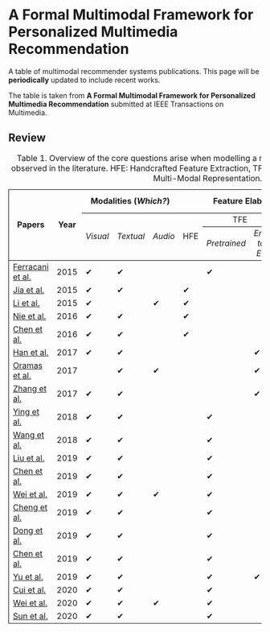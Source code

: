 # A Formal Multimodal Framework for Personalized Multimedia Recommendation

A table of multimodal recommender systems publications. This page will be ****periodically**** updated to include recent works.

The table is taken from **A Formal Multimodal Framework for Personalized Multimedia Recommendation** submitted at IEEE Transactions on Multimedia.



## Review


<table cellspacing="0" border="0">
	<caption>Table 1. Overview of the core questions 
		arise when modelling a multimodal recommender system, as observed in the
literature. HFE: Handcrafted Feature Extraction, TFE: Trainable Feature Extraction, MMR: Multi-Modal Representation.</caption>
	<colgroup width="120"></colgroup>
	<colgroup span="5" width="85"></colgroup>
	<colgroup width="118"></colgroup>
	<colgroup span="2" width="85"></colgroup>
	<colgroup span="2" width="146"></colgroup>
	<colgroup span="2" width="85"></colgroup>
	<tr>
		<td style="border-top: 1px solid #000000; border-bottom: 1px solid #000000; border-left: 1px solid #000000" rowspan=3 height="51" align="center" valign=middle><b>Papers</b></td>
		<td style="border-top: 1px solid #000000; border-bottom: 1px solid #000000" rowspan=3 align="center" valign=middle><b>Year</b></td>
		<td style="border-top: 1px solid #000000; border-bottom: 1px solid #000000" colspan=3 align="center"><b>Modalities (<i>Which?</i>)</b></td>
		<td style="border-top: 1px solid #000000; border-bottom: 1px solid #000000" colspan=5 align="center" valign=middle><b>Feature Elaboration (<i>How?</i>)</b></td>
		<td style="border-top: 1px solid #000000; border-bottom: 1px solid #000000; border-right: 1px solid #000000" colspan=2 align="center"><b>Fusion (<i>When</i>?)</b></td>
		</tr>
	<tr>
		<td style="border-bottom: 1px solid #000000" rowspan=2 align="center" valign=middle><i>Visual</i></td>
		<td style="border-bottom: 1px solid #000000" rowspan=2 align="center" valign=middle><i>Textual</i></td>
		<td style="border-bottom: 1px solid #000000" rowspan=2 align="center" valign=middle><i>Audio</i></td>
		<td style="border-bottom: 1px solid #000000" rowspan=2 align="center" valign=middle>HFE</td>
		<td style="border-bottom: 1px solid #000000" colspan=2 align="center">TFE</td>
		<td style="border-bottom: 1px solid #000000" colspan=2 align="center" valign=middle>MMR</td>
		<td style="border-bottom: 1px solid #000000" rowspan=2 align="center" valign=middle><i>Early</i></td>
		<td style="border-bottom: 1px solid #000000; border-right: 1px solid #000000" rowspan=2 align="center" valign=middle><i>Late</i></td>
	</tr>
	<tr>
		<td style="border-bottom: 1px solid #000000" align="center"><i>Pretrained</i></td>
		<td style="border-bottom: 1px solid #000000" align="center"><i>End-to-End</i></td>
		<td style="border-bottom: 1px solid #000000" align="center" valign=middle><i>Joint</i></td>
		<td style="border-bottom: 1px solid #000000" align="center" valign=middle><i>Coordinate</i></td>
		</tr>
	<tr>
		<td style="border-left: 1px solid #000000" height="17" align="left"><a href="https://dl.acm.org/doi/10.1145/2733373.2807982">Ferracani et al.</a></td>
		<td align="center" sdval="2015" sdnum="1033;">2015</td>
		<td align="left">&#10004;</td>
		<td align="left">&#10004;</td>
		<td align="left"><br></td>
		<td align="left"><br></td>
		<td align="left">&#10004;<br></td>
		<td align="left"></td>
		<td align="left">&#10004;<br></td>
		<td align="left"></td>
		<td align="left"><br></td>
		<td style="border-right: 1px solid #000000" align="left"><br></td>
	</tr>
	<tr>
		<td style="border-left: 1px solid #000000" height="17" align="left"><a href="https://ieeexplore.ieee.org/document/7363830">Jia et al.</a></td>
		<td align="center" sdval="2015" sdnum="1033;">2015</td>
		<td align="left">&#10004;</td>
		<td align="left">&#10004;</td>
		<td align="left"><br></td>
		<td align="left">&#10004;<br></td>
		<td align="left"><br></td>
		<td align="left"></td>
		<td align="left">&#10004;<br></td>
		<td align="left"></td>
		<td align="left"><br></td>
		<td style="border-right: 1px solid #000000" align="left"><br></td>
	</tr>
	<tr>
		<td style="border-left: 1px solid #000000" height="17" align="left"><a href="https://doi.org/10.1007/s11042-013-1825-x">Li et al.</a></td>
		<td align="center" sdval="2015" sdnum="1033;">2015</td>
		<td align="left">&#10004;</td>
		<td align="left"></td>
		<td align="left">&#10004;<br></td>
		<td align="left">&#10004;<br></td>
		<td align="left"><br></td>
		<td align="left"></td>
		<td align="left">&#10004;<br></td>
		<td align="left"></td>
		<td align="left"><br></td>
		<td style="border-right: 1px solid #000000" align="left"><br></td>
	</tr>
	<tr>
		<td style="border-left: 1px solid #000000" height="17" align="left"><a href="https://doi.org/10.1007/s11042-014-2339-x">Nie et al.</a></td>
		<td align="center" sdval="2016" sdnum="1033;">2016</td>
		<td align="left">&#10004;</td>
		<td align="left">&#10004;</td>
		<td align="left"><br></td>
		<td align="left">&#10004;<br></td>
		<td align="left"><br></td>
		<td align="left"></td>
		<td align="left"><br></td>
		<td align="left">&#10004;<br></td>
		<td align="left">&#10004;<br></td>
		<td style="border-right: 1px solid #000000" align="left"><br></td>
	</tr>
	<tr>
		<td style="border-left: 1px solid #000000" height="17" align="left"><a href="https://doi.org/10.1145/2964284.2964291">Chen et al.</a></td>
		<td align="center" sdval="2016" sdnum="1033;">2016</td>
		<td align="left">&#10004;</td>
		<td align="left">&#10004;</td>
		<td align="left"><br></td>
		<td align="left">&#10004;<br></td>
		<td align="left"><br></td>
		<td align="left"></td>
		<td align="left">&#10004;<br></td>
		<td align="left"></td>
		<td align="left"></td>
		<td style="border-right: 1px solid #000000" align="left"><br></td>
	</tr>
	<tr>
		<td style="border-left: 1px solid #000000" height="17" align="left"><a href="https://dl.acm.org/doi/10.1145/3123266.3123394">Han et al.</a></td>
		<td align="center" sdval="2017" sdnum="1033;">2017</td>
		<td align="left">&#10004;</td>
		<td align="left">&#10004;</td>
		<td align="left"><br></td>
		<td align="left"></td>
		<td align="left"></td>
		<td align="left">&#10004;<br></td>
		<td align="left"></td>
		<td align="left">&#10004;<br></td>
		<td align="left">&#10004;<br></td>
		<td style="border-right: 1px solid #000000" align="left"><br></td>
	</tr>
	<tr>
		<td style="border-left: 1px solid #000000" height="17" align="left"><a href="https://dl.acm.org/doi/10.1145/3125486.3125492">Oramas et al.</a></td>
		<td align="center" sdval="2017" sdnum="1033;">2017</td>
		<td align="left"></td>
		<td align="left">&#10004;</td>
		<td align="left">&#10004;</td>
		<td align="left"></td>
		<td align="left"></td>
		<td align="left">&#10004;<br></td>
		<td align="left"></td>
		<td align="left">&#10004;<br></td>
		<td align="left">&#10004;<br></td>
		<td style="border-right: 1px solid #000000" align="left"><br></td>
	</tr>
	<tr>
		<td style="border-left: 1px solid #000000" height="17" align="left"><a href="https://doi.org/10.24963/ijcai.2017/478">Zhang et al.</a></td>
		<td align="center" sdval="2017" sdnum="1033;">2017</td>
		<td align="left">&#10004;</td>
		<td align="left">&#10004;</td>
		<td align="left"></td>
		<td align="left"></td>
		<td align="left"></td>
		<td align="left">&#10004;<br></td>
		<td align="left"></td>
		<td align="left">&#10004;<br></td>
		<td align="left">&#10004;<br></td>
		<td style="border-right: 1px solid #000000" align="left"><br></td>
	</tr>
	<tr>
		<td style="border-left: 1px solid #000000" height="17" align="left"><a href="https://dl.acm.org/doi/10.1145/3219819.3219890">Ying et al.</a></td>
		<td align="center" sdval="2018" sdnum="1033;">2018</td>
		<td align="left">&#10004;</td>
		<td align="left">&#10004;</td>
		<td align="left"></td>
		<td align="left"></td>
		<td align="left">&#10004;</td>
		<td align="left"></td>
		<td align="left">&#10004;</td>
		<td align="left"></td>
		<td align="left"></td>
		<td style="border-right: 1px solid #000000" align="left"><br></td>
	</tr>
	<tr>
		<td style="border-left: 1px solid #000000" height="17" align="left"><a href="https://aclanthology.org/D18-1373/">Wang et al.</a></td>
		<td align="center" sdval="2018" sdnum="1033;">2018</td>
		<td align="left">&#10004;</td>
		<td align="left">&#10004;</td>
		<td align="left"></td>
		<td align="left"></td>
		<td align="left">&#10004;</td>
		<td align="left"></td>
		<td align="left">&#10004;</td>
		<td align="left"></td>
		<td align="left"></td>
		<td style="border-right: 1px solid #000000" align="left"><br></td>
	</tr>
	<tr>
		<td style="border-left: 1px solid #000000" height="17" align="left"><a href="https://doi.org/10.1145/3343031.3350953">Liu et al.</a></td>
		<td align="center" sdval="2019" sdnum="1033;">2019</td>
		<td align="left">&#10004;</td>
		<td align="left">&#10004;</td>
		<td align="left"></td>
		<td align="left"></td>
		<td align="left">&#10004;</td>
		<td align="left"></td>
		<td align="left">&#10004;</td>
		<td align="left"></td>
		<td align="left"></td>
		<td style="border-right: 1px solid #000000" align="left"><br></td>
	</tr>
	<tr>
		<td style="border-left: 1px solid #000000" height="17" align="left"><a href="https://dl.acm.org/doi/10.1145/3331184.3331254">Chen et al.</a></td>
		<td align="center" sdval="2019" sdnum="1033;">2019</td>
		<td align="left">&#10004;</td>
		<td align="left">&#10004;</td>
		<td align="left"></td>
		<td align="left"></td>
		<td align="left">&#10004;</td>
		<td align="left"></td>
		<td align="left"></td>
		<td align="left"></td>
		<td align="left"></td>
		<td style="border-right: 1px solid #000000" align="left"><br></td>
	</tr>
	<tr>
		<td style="border-left: 1px solid #000000" height="17" align="left"><a href="https://dl.acm.org/doi/10.1145/3343031.3351034">Wei et al.</a></td>
		<td align="center" sdval="2019" sdnum="1033;">2019</td>
		<td align="left">&#10004;</td>
		<td align="left">&#10004;</td>
		<td align="left">&#10004;</td>
		<td align="left"></td>
		<td align="left">&#10004;</td>
		<td align="left"></td>
		<td align="left"></td>
		<td align="left">&#10004;</td>
		<td align="left">&#10004;</td>
		<td style="border-right: 1px solid #000000" align="left"><br></td>
	</tr>
	<tr>
		<td style="border-left: 1px solid #000000" height="17" align="left"><a href="https://doi.org/10.1145/3291060">Cheng et al.</a></td>
		<td align="center" sdval="2019" sdnum="1033;">2019</td>
		<td align="left">&#10004;</td>
		<td align="left">&#10004;</td>
		<td align="left"></td>
		<td align="left"></td>
		<td align="left">&#10004;</td>
		<td align="left"></td>
		<td align="left"></td>
		<td align="left"></td>
		<td align="left"></td>
		<td style="border-right: 1px solid #000000" align="left"><br></td>
	</tr>
	<tr>
		<td style="border-left: 1px solid #000000" height="17" align="left"><a href="https://dl.acm.org/doi/10.1145/3343031.3350905">Dong et al.</a></td>
		<td align="center" sdval="2019" sdnum="1033;">2019</td>
		<td align="left">&#10004;</td>
		<td align="left">&#10004;</td>
		<td align="left"></td>
		<td align="left"></td>
		<td align="left">&#10004;</td>
		<td align="left"></td>
		<td align="left"></td>
		<td align="left">&#10004;</td>
		<td align="left">&#10004;</td>
		<td style="border-right: 1px solid #000000" align="left"><br></td>
	</tr>
	<tr>
		<td style="border-left: 1px solid #000000" height="17" align="left"><a href="https://doi.org/10.1145/3292500.3330652">Chen et al.</a></td>
		<td align="center" sdval="2019" sdnum="1033;">2019</td>
		<td align="left">&#10004;</td>
		<td align="left">&#10004;</td>
		<td align="left"></td>
		<td align="left"></td>
		<td align="left">&#10004;</td>
		<td align="left"></td>
		<td align="left">&#10004;</td>
		<td align="left"></td>
		<td align="left"></td>
		<td style="border-right: 1px solid #000000" align="left"><br></td>
	</tr>
	<tr>
		<td style="border-left: 1px solid #000000" height="17" align="left"><a href="https://dl.acm.org/doi/10.1145/3343031.3350935">Yu et al.</a></td>
		<td align="center" sdval="2019" sdnum="1033;">2019</td>
		<td align="left">&#10004;</td>
		<td align="left">&#10004;</td>
		<td align="left"></td>
		<td align="left"></td>
		<td align="left">&#10004;</td>
		<td align="left">&#10004;</td>
		<td align="left">&#10004;</td>
		<td align="left">&#10004;</td>
		<td align="left">&#10004;</td>
		<td style="border-right: 1px solid #000000" align="left"><br></td>
	</tr>
	<tr>
		<td style="border-left: 1px solid #000000" height="17" align="left"><a href="https://ieeexplore.ieee.org/document/8534409">Cui et al.</a></td>
		<td align="center" sdval="2020" sdnum="1033;">2020</td>
		<td align="left">&#10004;</td>
		<td align="left">&#10004;</td>
		<td align="left"></td>
		<td align="left"></td>
		<td align="left">&#10004;</td>
		<td align="left"></td>
		<td align="left"></td>
		<td align="left">&#10004;</td>
		<td align="left"></td>
		<td style="border-right: 1px solid #000000" align="left">&#10004;<br></td>
	</tr>
	<tr>
		<td style="border-left: 1px solid #000000" height="17" align="left"><a href="https://dl.acm.org/doi/10.1145/3394171.3413556">Wei et al.</a></td>
		<td align="center" sdval="2020" sdnum="1033;">2020</td>
		<td align="left">&#10004;</td>
		<td align="left">&#10004;</td>
		<td align="left">&#10004;</td>
		<td align="left"></td>
		<td align="left">&#10004;</td>
		<td align="left"></td>
		<td align="left"></td>
		<td align="left">&#10004;</td>
		<td align="left">&#10004;</td>
		<td style="border-right: 1px solid #000000" align="left"><br></td>
	</tr>
	<tr>
		<td style="border-left: 1px solid #000000" height="17" align="left"><a href="https://dl.acm.org/doi/10.1145/3340531.3411947">Sun et al.</a></td>
		<td align="center" sdval="2020" sdnum="1033;">2020</td>
		<td align="left">&#10004;</td>
		<td align="left">&#10004;</td>
		<td align="left"></td>
		<td align="left"></td>
		<td align="left">&#10004;</td>
		<td align="left"></td>
		<td align="left">&#10004;</td>
		<td align="left"></td>
		<td align="left"></td>
		<td style="border-right: 1px solid #000000" align="left"><br></td>
	</tr>
</table>
